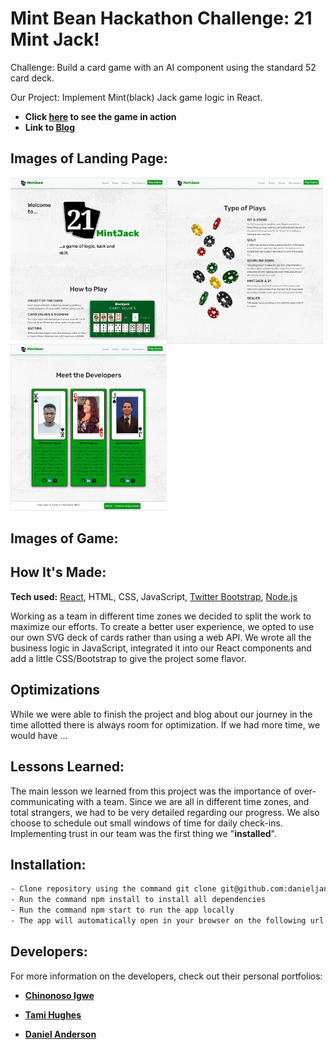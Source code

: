 # Mint Bean Hackathon Challenge: 21 Mint Jack! 

Challenge: Build a card game with an AI component using the standard 52 card deck.

Our Project: Implement Mint(black) Jack game logic in React.

* **Click [here] to see the game in action** 
* **Link to [Blog]** 

## Images of Landing Page:
<img align="left" src="ReadMeImages/landing1.JPG" width="250">
<img align="left" src="ReadMeImages/landing2.JPG"  width="250">
<img  src="ReadMeImages/landing3.JPG"  width="250">

## Images of Game:

## How It's Made:

**Tech used:** [React], HTML, CSS, JavaScript, [Twitter Bootstrap], [Node.js]

Working as a team in different time zones we decided to split the work to maximize our efforts.  To create a better user experience, we opted to use our own SVG deck of cards rather than using a web API.  We wrote all the business logic in JavaScript, integrated it into our React components and add a little CSS/Bootstrap to give the project some flavor.  

## Optimizations

While we were able to finish the project and blog about our journey in the time allotted there is always room for optimization.  If we had more time, we would have ...

## Lessons Learned:

The main lesson we learned from this project was the importance of over-communicating with a team.  Since we are all in different time zones, and total strangers, we had to be very detailed regarding our progress.  We also choose to schedule out small windows of time for daily check-ins.  Implementing trust in our team was the first thing we "**installed**". 

## Installation:

```sh
- Clone repository using the command git clone git@github.com:danieljanderson/mintbean_hackathon.git
- Run the command npm install to install all dependencies 
- Run the command npm start to run the app locally 
- The app will automatically open in your browser on the following url http://localhost:3000
```


## Developers:
For more information on the developers, check out their personal portfolios:

- **[Chinonoso Igwe]** 

- **[Tami Hughes]** 

- **[Daniel Anderson]** 


[//]: # (These are reference links used in the body of this note and get stripped out when the markdown processor does its job. There is no need to format nicely because it shouldn't be seen.)

   [here]: https://21mintjack.netlify.app/
   [Blog]: https://medium.com/@thughes78/mission-hackathon-impossible-454a8607ea54
   [node.js]: <http://nodejs.org>
   [Twitter Bootstrap]: <http://twitter.github.com/bootstrap/>
   [React]: https://reactjs.org/
   [Chinonoso Igwe]: https://chiboycalix.github.io/chinonso.dev/
   [Tami Hughes]: https://www.tamsauce.com
   [Daniel Anderson]: https://danieljanderson.github.io/

